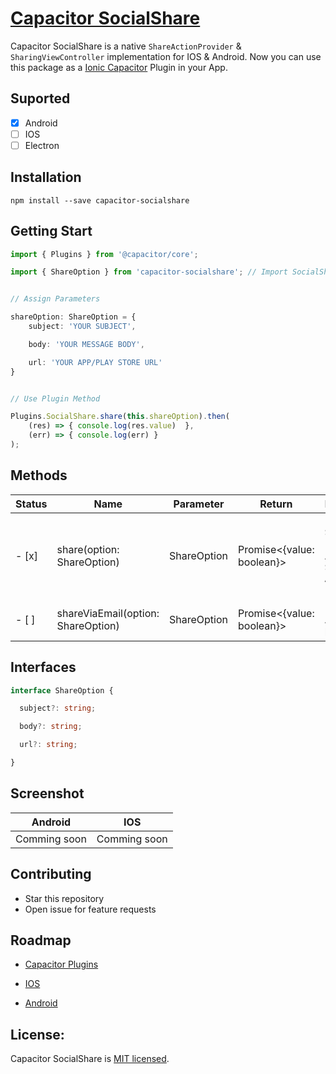# [Capacitor SocialShare](https://github.com/rahadur/capacitor-socialshare.git)

Capacitor SocialShare is a native `ShareActionProvider` & `SharingViewController` implementation for IOS & Android. Now you can use this package as a [Ionic Capacitor](https://capacitor.ionicframework.com) Plugin in your App.

## Suported

- [x] Android
- [ ] IOS
- [ ] Electron

## Installation

`npm install --save capacitor-socialshare`


## Getting Start

```typescript
import { Plugins } from '@capacitor/core';

import { ShareOption } from 'capacitor-socialshare'; // Import SocialShare Modules


// Assign Parameters

shareOption: ShareOption = {
    subject: 'YOUR SUBJECT', 

    body: 'YOUR MESSAGE BODY',

    url: 'YOUR APP/PLAY STORE URL'
}


// Use Plugin Method

Plugins.SocialShare.share(this.shareOption).then(
    (res) => { console.log(res.value)  },
    (err) => { console.log(err) }
);

```



## Methods

| Status | Name        | Parameter     | Return        | Descrription  |
| ----------| ------------- | ------------- | ------------- | -------------
| - [x] | share(option: ShareOption) | ShareOption | Promise<{value: boolean}> | It will show `Share Intent` in Android & `Share Action` in IOS. |
| - [ ] | shareViaEmail(option: ShareOption) | ShareOption | Promise<{value: boolean}> | It will share App usigin list of email. |


## Interfaces
```typescript
interface ShareOption {

  subject?: string;

  body?: string;

  url?: string;

}
```

## Screenshot

| Android    | IOS        |
| ---------- | ---------- |
| Comming soon | Comming soon |


## Contributing

- Star this repository
- Open issue for feature requests


## Roadmap
 - [Capacitor Plugins](https://capacitor.ionicframework.com/docs/plugins/)

 - [IOS](https://capacitor.ionicframework.com/docs/plugins/ios/)

 - [Android](https://capacitor.ionicframework.com/docs/plugins/android/)


## License:

Capacitor SocialShare is [MIT licensed](./LICENSE).